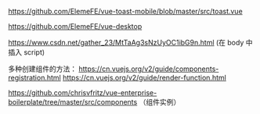 https://github.com/ElemeFE/vue-toast-mobile/blob/master/src/toast.vue

https://github.com/ElemeFE/vue-desktop

https://www.csdn.net/gather_23/MtTaAg3sNzUyOC1ibG9n.html (在 body 中插入 script)

多种创建组件的方法：
https://cn.vuejs.org/v2/guide/components-registration.html
https://cn.vuejs.org/v2/guide/render-function.html

https://github.com/chrisvfritz/vue-enterprise-boilerplate/tree/master/src/components （组件实例）
